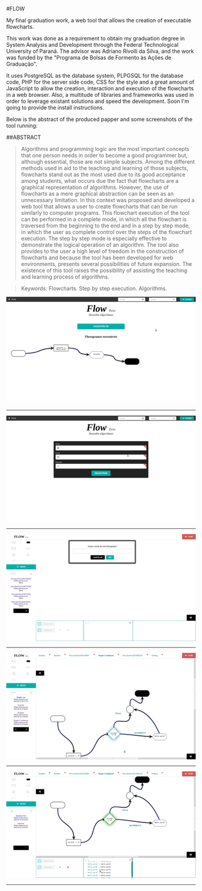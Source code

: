 #FLOW

My final graduation work, a web tool that allows the creation of executable flowcharts.

This work was done as a requirement to obtain my graduation degree in System Analysis and Development through the
Federal Technological University of Paraná. The advisor was Adriano Rívolli da Silva, and the work was funded by
the "Programa de Bolsas de Formento às Ações de Graduação".

It uses PostgreSQL as the database system, PLPGSQL for the database code, PHP for the server side code,
CSS for the style and a great amount of JavaScript to allow the creation, interaction and execution of the flowcharts
in a web browser. Also, a multitude of
libraries and frameworks was used in order to leverage existant solutions and speed the development.
Soon I'm going to provide the install instructions.

Below is the abstract of the produced papper and some screenshots of the tool running:

##ABSTRACT
> Algorithms and programming logic are the most important concepts that one person
needs in order to become a good programmer but, although essential, those are not
simple subjects. Among the different methods used in aid to the teaching and
learning of those subjects, flowcharts stand out as the most used due to its good
acceptance among students, what occurs due the fact that flowcharts are a graphical
representation of algorithms. However, the use of flowcharts as a mere graphical
abstraction can be seen as an unnecessary limitation. In this context was proposed
and developed a web tool that allows a user to create flowcharts that can be run
similarly to computer programs. This flowchart execution of the tool can be performed
in a complete mode, in which all the flowchart is traversed from the beginning to the
end and in a step by step mode, in which the user as complete control over the steps
of the flowchart execution. The step by step mode is especially effective to
demonstrate the logical operation of an algorithm. The tool also provides to the user
a high level of freedom in the construction of flowcharts and because the tool has
been developed for web environments, presents several possibilities of future
expansion. The existence of this tool raises the possibility of assisting the teaching
and learning process of algorithms.

> Keywords: Flowcharts. Step by step execution. Algorithms.

![Flow - Home](flow-images/flow-home.png "Home page")

***

![Flow - Sign up](flow-images/flow-register.png "Sign up page")

***

![Flow - Creating a flowchart](flow-images/flow-empty.png "User creating a new flowchart")

***

![Flow - Flowchart area](flow-images/flow-area.png "Expanded flowchart area")

***

![Flow - Hello World](flow-images/flow-hello-world.png "A hello world example.")

***
